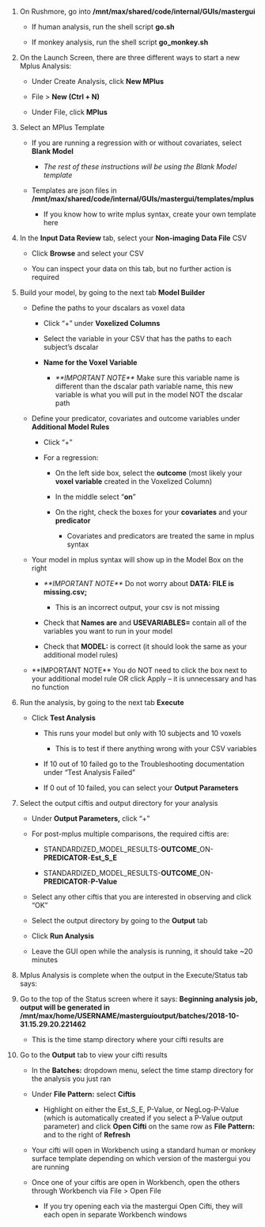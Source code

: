1.  On Rushmore, go into **/mnt/max/shared/code/internal/GUIs/mastergui**

    *  If human analysis, run the shell script **go.sh**

    *  If monkey analysis, run the shell script **go\_monkey.sh**

2.  On the Launch Screen, there are three different ways to start a new Mplus Analysis:

    *  Under Create Analysis, click **New MPlus**

    *  File &gt; **New (Ctrl + N)**

    *  Under File, click **MPlus**

3.  Select an MPlus Template

    *  If you are running a regression with or without covariates, select **Blank Model**

        *  *The rest of these instructions will be using the Blank Model template*      

    *  Templates are json files in **/mnt/max/shared/code/internal/GUIs/mastergui/templates/mplus**

        *  If you know how to write mplus syntax, create your own template here

4.  In the **Input Data Review** tab, select your **Non-imaging Data File** CSV

    *  Click **Browse** and select your CSV

    *  You can inspect your data on this tab, but no further action is required

5.  Build your model, by going to the next tab **Model Builder**

    *  Define the paths to your dscalars as voxel data

        *  Click “+” under **Voxelized Columns**

        *  Select the variable in your CSV that has the paths to each subject’s dscalar

        *  **Name for the Voxel Variable**

            *  *\*\*IMPORTANT NOTE\*\** Make sure this variable name is different than the dscalar path variable name, this new variable is what you will put in the model NOT the dscalar path

    *  Define your predicator, covariates and outcome variables under **Additional Model Rules**

        *  Click “+”

        *  For a regression:

            *  On the left side box, select the **outcome** (most likely your **voxel variable** created in the Voxelized Column)

            *  In the middle select “**on**”

            *  On the right, check the boxes for your **covariates** and your **predicator**

                *  Covariates and predicators are treated the same in mplus syntax

    *  Your model in mplus syntax will show up in the Model Box on the right

        *  *\*\*IMPORTANT NOTE\*\** Do not worry about **DATA: FILE is missing.csv;**

            *  This is an incorrect output, your csv is not missing

        *  Check that **Names are** and **USEVARIABLES=** contain all of the variables you want to run in your model

        *  Check that **MODEL:** is correct (it should look the same as your additional model rules)

    *  \*\*IMPORTANT NOTE\*\* You do NOT need to click the box next to your additional model rule OR click Apply – it is unnecessary and has no function

6.  Run the analysis, by going to the next tab **Execute**

    *  Click **Test Analysis**

        *  This runs your model but only with 10 subjects and 10 voxels

              *  This is to test if there anything wrong with your CSV variables

        *  If 10 out of 10 failed go to the Troubleshooting documentation under “Test Analysis Failed”

        *  If 0 out of 10 failed, you can select your **Output Parameters**

7.  Select the output ciftis and output directory for your analysis

    *  Under **Output Parameters,** click “+”

    *  For post-mplus multiple comparisons, the required ciftis are:

        *  STANDARDIZED\_MODEL\_RESULTS-**OUTCOME**\_ON-**PREDICATOR**-**Est\_S\_E**

        *  STANDARDIZED\_MODEL\_RESULTS-**OUTCOME**\_ON-**PREDICATOR**-**P-Value**

    *  Select any other ciftis that you are interested in observing and click “OK”

    *  Select the output directory by going to the **Output** tab

    *  Click **Run Analysis**

    *  Leave the GUI open while the analysis is running, it should take ~20 minutes

8.  Mplus Analysis is complete when the output in the Execute/Status tab says:

9.  Go to the top of the Status screen where it says: **Beginning analysis job, output will be generated in /mnt/max/home/USERNAME/masterguioutput/batches/2018-10-31.15.29.20.221462**

    *  This is the time stamp directory where your cifti results are

10. Go to the **Output** tab to view your cifti results

    *  In the **Batches:** dropdown menu, select the time stamp directory for the analysis you just ran

    *  Under **File Pattern:** select **Ciftis**

        *  Highlight on either the Est\_S\_E, P-Value, or NegLog-P-Value (which is automatically created if you select a P-Value output parameter) and click **Open Cifti** on the same row as **File Pattern:** and to the right of **Refresh**

    *  Your cifti will open in Workbench using a standard human or monkey surface template depending on which version of the mastergui you are running

    *  Once one of your ciftis are open in Workbench, open the others through Workbench via File &gt; Open File

        *  If you try opening each via the mastergui Open Cifti, they will each open in separate Workbench windows
